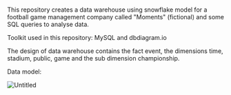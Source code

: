 # 
This repository creates a data warehouse using snowflake model for a football game management company called "Moments" (fictional) and some SQL queries to analyse data.  

Toolkit used in this repository: MySQL and dbdiagram.io

The design of data warehouse contains the fact event, the dimensions time, stadium, public, game and the sub dimension championship.

Data model:

![Untitled](https://github.com/lauranonato/Data-Warehousing/assets/56266061/196c86a1-b726-4bd4-bd18-605e28124b3f)
